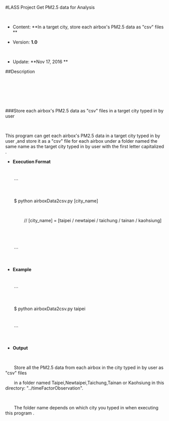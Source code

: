 #LASS Project Get PM2.5 data for Analysis 

​

* Content: **In a target city, store each airbox's PM2.5 data as "csv" files **

* Version: **1.0**

​

* Update: **Nov 17, 2016 **

##Description

​

​

​

###Store each airbox's PM2.5 data as "csv" files in a target city typed in by user 

​

This program can get each airbox's PM2.5 data in a target city typed in by user ,and store it as a "csv" file for each airbox under a folder named the same name as the target city typed in by user with the first letter capitalized .

* **Execution Format**

​

        ```

​

        $ python airboxData2csv.py [city_name]

​

                // [city_name] = [taipei / newtaipei / taichung / tainan / kaohsiung]

​

​

        ```

​

* **Example**

​

        ```

​

        $ python airboxData2csv.py taipei

​

        ```

​

* **Output**

​

        Store all the PM2.5 data from each airbox in the city typed in by user as "csv" files 

        in a folder named Taipei,Newtaipei,Taichung,Tainan or Kaohsiung in this directory: "../timeFactorObservation". 

        

        The folder name depends on which city you typed in when executing this program .

​

